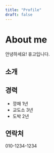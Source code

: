 ```yaml
---
title: "Profile"
draft: false
---
```


# About me
안녕하세요! 휴고입니다.

## 소개

## 경력
- 깡패 1년
- 교도소 3년
- 도박 2년

## 연락처
010-1234-1234